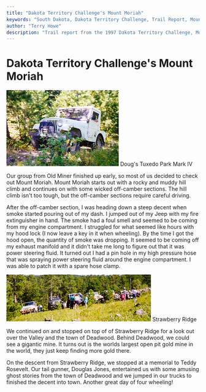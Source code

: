 ```yaml
---
title: "Dakota Territory Challenge's Mount Moriah"
keywords: "South Dakota, Dakota Territory Challenge, Trail Report, Mount Moriah"
author: "Terry Howe"
description: "Trail report from the 1997 Dakota Territory Challenge, Mount Moriah."
---
```

# Dakota Territory Challenge's Mount Moriah

![Doug's '66 CJ-5A](../../img/terry/trail/sd9712.jpg "Doug's '66 CJ-5A")
Doug's Tuxedo Park Mark IV

Our group from Old Miner finished up early, so most of us decided to check out Mount Moriah. Mount Moriah starts out with a rocky and muddy hill climb and continues on with some wicked off-camber sections. The hill climb isn't too tough, but the off-camber sections require careful driving.

After the off-camber section, I was heading down a steep decent when smoke started pouring out of my dash. I jumped out of my Jeep with my fire extinguisher in hand. The smoke had a foul smell and seemed to be coming from my engine compartment. I struggled for what seemed like hours with my hood lock (I now leave a key in it when wheeling). By the time I got the hood open, the quantity of smoke was dropping. It seemed to be coming off my exhaust manifold and it didn't take me long to figure out that it was power steering fluid. It turned out I had a pin hole in my high pressure hose that was spraying power steering fluid around the engine compartment. I was able to patch it with a spare hose clamp.

[![Strawberry Ridge](../../img/terry/trail/sd9711.jpg "Strawberry Ridge")](../../img/terry/trail/sd9711.jpg)
Strawberry Ridge

We continued on and stopped on top of of Strawberry Ridge for a look out over the Valley and the town of Deadwood. Behind Deadwood, we could see a gigantic mine. It turns out is the worlds largest open pit gold mine in the world, they just keep finding more gold there.

On the descent from Strawberry Ridge, we stopped at a memorial to Teddy Rosevelt. Our tail gunner, Douglas Jones, entertained us with some amusing ghost stories from the town of Deadwood and we jumped in our trucks to finished the decent into town. Another great day of four wheeling!